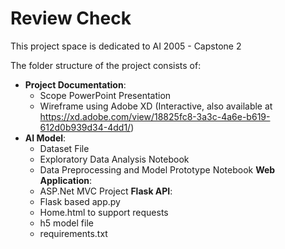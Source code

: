 # Review Check
This project space is dedicated to AI 2005 - Capstone 2

The folder structure of the project consists of:
- **Project Documentation**: 
  - Scope PowerPoint Presentation
  - Wireframe using Adobe XD (Interactive, also available at https://xd.adobe.com/view/18825fc8-3a3c-4a6e-b619-612d0b939d34-4dd1/)
- **AI Model**: 
  - Dataset File
  - Exploratory Data Analysis Notebook
  - Data Preprocessing and Model Prototype Notebook
  **Web Application**:
  - ASP.Net MVC Project
  **Flask API**:
  - Flask based app.py
  - Home.html to support requests
  - h5 model file
  - requirements.txt
